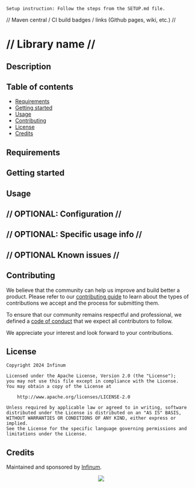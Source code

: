 ```text
Setup instruction: Follow the steps from the SETUP.md file.
```

// Maven central / CI build badges / links (Github pages, wiki, etc.) //

# // Library name //

<!--
    This is the logo/image area for the project.
    Add a project logo or image (if applicable) to this part of the file.

    Try to make it visually appealing and relevant to the project.
    Check the *Credits* section as an example for a centered image.
-->

<!--
    This is the status area for the project.
    Add project badges (if needed) to this part of the file.
-->

## Description

<!--
    Provide a detailed explanation of the project, its purpose, and its goals.
    Include any relevant background information, such as the problem the project solves,
    the target audience, and how the project differs from other similar projects.
-->

## Table of contents

* [Requirements](#requirements)
* [Getting started](#getting-started)
* [Usage](#usage)
* [Contributing](#contributing)
* [License](#license)
* [Credits](#credits)

## Requirements

<!--
    Provide information about minimum requirements needed for project to be runnable.
    e.g., API 21, AndroidX, other libraries //
-->

## Getting started

<!-- 
    Explain how to install the project, including any dependencies that need to be installed.
    Provide clear and concise instructions that can be easily followed.
    e.g. Groovy and KotlinDSL snippets for including the library (and its modules)
-->

## Usage

<!--
    Explain how to use the project, including any relevant code snippets or examples.
    Provide detailed documentation that explains how to use the project effectively.
-->

<!-- 
    To keep track of public API (and breaking changes), you can use the following plugin:
    https://github.com/Kotlin/binary-compatibility-validator
    Plugin is already integrated in the project, you can run it with (read more in the plugin's README):
    ./gradlew apiDump
    ./gradlew apiCheck
    
-->

## // OPTIONAL: Configuration //

<!--
    How to further configure the library, list any additional options
    If used, don't forget to include in table of contents
-->

## // OPTIONAL: Specific usage info //

<!--
    Depending on the complexity of the library, you might have one or more sections where you 
    explain specific use-cases which do not fall under "basic" usage. You **should not** cover the 
    whole API here, just some of the more common usages of the library
    If used, don't forget to include in table of contents
-->

## // OPTIONAL Known issues //

<!--
    List known issues which are critical to the basic library functions
    If used, don't forget to include in table of contents
-->

## Contributing

We believe that the community can help us improve and build better a product.
Please refer to our [contributing guide](CONTRIBUTING.md) to learn about the types of contributions we accept and the process for submitting them.

To ensure that our community remains respectful and professional, we defined a [code of conduct](CODE_OF_CONDUCT.md) <!-- and [coding standards](<link>) --> that we expect all contributors to follow.

We appreciate your interest and look forward to your contributions.

## License

```text
Copyright 2024 Infinum

Licensed under the Apache License, Version 2.0 (the "License");
you may not use this file except in compliance with the License.
You may obtain a copy of the License at

    http://www.apache.org/licenses/LICENSE-2.0

Unless required by applicable law or agreed to in writing, software
distributed under the License is distributed on an "AS IS" BASIS,
WITHOUT WARRANTIES OR CONDITIONS OF ANY KIND, either express or implied.
See the License for the specific language governing permissions and
limitations under the License.
```

## Credits

Maintained and sponsored by [Infinum](https://infinum.com).

<div align="center">
    <a href='https://infinum.com'>
    <picture>
        <source srcset="https://assets.infinum.com/brand/logo/static/white.svg" media="(prefers-color-scheme: dark)">
        <img src="https://assets.infinum.com/brand/logo/static/default.svg">
    </picture>
    </a>
</div>